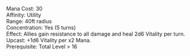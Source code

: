 Mana Cost: 30  
Affinity: Utility  
Range: 40ft radius  
Concentration: Yes (5 turns)  
Effect: Allies gain resistance to all damage and heal 2d6 Vitality per turn.  
Upcast: +1d6 Vitality per x2 Mana.  
Prerequisite: Total Level > 16